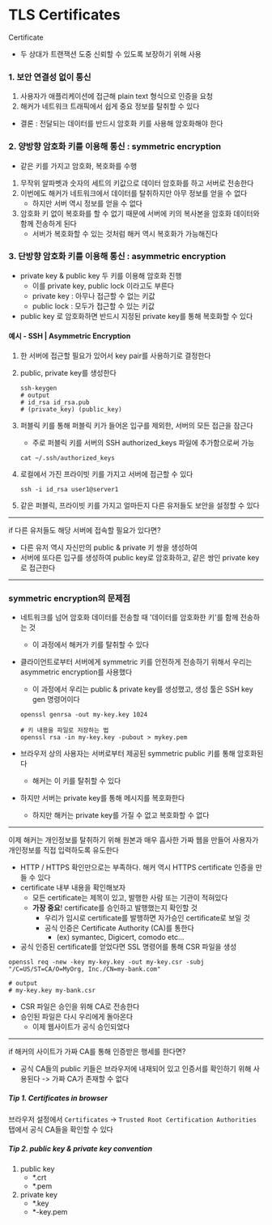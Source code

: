 # TLS Certificates

 Certificate
 - 두 상대가 트랜잭션 도중 신뢰할 수 있도록 보장하기 위해 사용

### 1. 보안 연결성 없이 통신
1. 사용자가 애플리케이션에 접근해 plain text 형식으로 인증을 요청
2. 해커가 네트워크 트래픽에서 쉽게 중요 정보를 탈취할 수 있다

- 결론 : 전달되는 데이터를 반드시 암호화 키를 사용해 암호화해야 한다

### 2. 양방향 암호화 키를 이용해 통신 : symmetric encryption
- 같은 키를 가지고 암호화, 복호화를 수행

1. 무작위 알파벳과 숫자의 세트의 키값으로 데이터 암호화를 하고 서버로 전송한다 
2. 이번에도 해커가 네트워크에서 데이터를 탈취하지만 아무 정보를 얻을 수 없다
    - 하지만 서버 역시 정보를 얻을 수 없다
3. 암호화 키 없이 복호화를 할 수 없기 때문에 서버에 키의 복사본을 암호화 데이터와 함께 전송하게 된다
    - 서버가 복호화할 수 있는 것처럼 해커 역시 복호화가 가능해진다


### 3. 단방향 암호화 키를 이용해 통신 : asymmetric encryption
- private key & public key 두 키를 이용해 암호화 진행
    - 이를 private key, public lock 이라고도 부른다
    - private key : 아무나 접근할 수 없는 키값
    - public lock : 모두가 접근할 수 있는 키값
- public key 로 암호화하면 반드시 지정된 private key를 통해 복호화할 수 있다

#### 예시 - SSH | Asymmetric Encryption
1. 한 서버에 접근할 필요가 있어서 key pair를 사용하기로 결정한다
2. public, private key를 생성한다
    
    ```shell
    ssh-keygen
    # output
    # id_rsa id_rsa.pub
    # (private_key) (public_key)
    ```
3. 퍼블릭 키를 통해 퍼블릭 키가 들어온 입구를 제외한, 서버의 모든 접근을 잠근다
    - 주로 퍼블릭 키를 서버의 SSH authorized_keys 파일에 추가함으로써 가능

    ```shell
    cat ~/.ssh/authorized_keys
    ```
4. 로컬에서 가진 프라이빗 키를 가지고 서버에 접근할 수 있다

    ```shell
    ssh -i id_rsa user1@server1
    ```

5. 같은 퍼블릭, 프라이빗 키를 가지고 얼마든지 다른 유저들도 보안을 설정할 수 있다

----
if 다른 유저들도 해당 서버에 접속할 필요가 있다면?
- 다른 유저 역시 자신만의 public & private 키 쌍을 생성하여
- 서버에 또다른 입구를 생성하여 public key로 암호화하고, 같은 쌍인 private key로 접근한다

---

### symmetric encryption의 문제점
- 네트워크를 넘어 암호화 데이터를 전송할 때 '데이터를 암호화한 키'를 함께 전송하는 것
    - 이 과정에서 해커가 키를 탈취할 수 있다

- 클라이언트로부터 서버에게 symmetric 키를 안전하게 전송하기 위해서 우리는  asymmetric encryption를 사용했다 
    - 이 과정에서 우리는 public & private key를 생성했고, 생성 툴은 SSH key gen 명령어이다
    
    ```shell
    openssl genrsa -out my-key.key 1024

    # 키 내용을 파일로 저장하는 법
    openssl rsa -in my-key.key -pubout > mykey.pem
    ``` 
- 브라우저 상의 사용자는  서버로부터 제공된 symmetric  public 키를 통해 암호화된다
    - 해커는 이 키를 탈취할 수 있다
- 하지만 서버는 private key를 통해 메시지를 복호화한다
    - 하지만 해커는 private key를 가질 수 없고 복호화할 수 없다

---

이제 해커는 개인정보를 탈취하기 위해 원본과 매우 흡사한 가짜 웹을 만들어 사용자가 개인정보를 직접 입력하도록 유도한다
- HTTP / HTTPS 확인만으로는 부족하다. 해커 역시 HTTPS certificate 인증을 만들 수 있다
- certificate 내부 내용을 확인해보자
    - 모든 certificate는 제목이 있고, 발행한 사람 또는 기관이 적혀있다
    - **가장 중요**! certificate를 승인하고 발행했는지 확인할 것
        - 우리가 임시로 certificate를 발행하면 자가승인 certificate로 보일 것 
        - 공식 인증은 Certificate Authority (CA)를 통한다
            - (ex) symantec, Digicert, comodo etc...
- 공식 인증된 certificate를 얻었다면 SSL 명령어를 통해 CSR 파일을 생성

```shell
openssl req -new -key my-key.key -out my-key.csr -subj "/C=US/ST=CA/O=MyOrg, Inc./CN=my-bank.com"

# output
# my-key.key my-bank.csr
```

- CSR 파일은 승인을 위해 CA로 전송한다
- 승인된 파일은 다시 우리에게 돌아온다
    - 이제 웹사이트가 공식 승인되었다

---

if 해커의 사이트가 가짜 CA를 통해 인증받은 행세를 한다면?
- 공식 CA들의 public 키들은 브라우저에 내재되어 있고 인증서를 확인하기 위해 사용된다 -> 가짜 CA가 존재할 수 없다

##### Tip 1. Certificates in browser
브라우저 설정에서 `Certificates` -> `Trusted Root Certification Authorities` 탭에서 공식 CA들을 확인할 수 있다

##### Tip 2. public key & private key convention

1. public key
    - *.crt
    - *.pem
2. private key
    - *.key
    - *-key.pem
